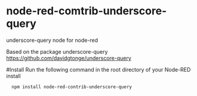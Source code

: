 node-red-comtrib-underscore-query
=============================
underscore-query node for node-red 

Based on the package underscore-query https://github.com/davidgtonge/underscore-query

#Install
Run the following command in the root directory of your Node-RED install
```
  npm install node-red-contrib-underscore-query
```
